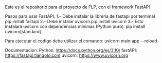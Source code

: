 Este es el repositorio para el proyecto de FLP, con el framework FastAPI

Pasos para usar FastAPI.
    1.- Debe instalar la libreria de fastapi por terminal
        pip install fastapi
    2.- Debe instalar uvicorn
        pip install uvicorn
    3.- Esto instalará uvicorn con dependencias mínimas (Python puro).
        pip install uvicorn[standard]

Para ejecutar el codigo debe utilizar el comando:
    uvicorn main:app --reload

Documentacion:
    Python: 
        https://docs.python.org/es/3.10/
    fastAPI:
        https://fastapi.tiangolo.com
    uvicorn:
        https://www.uvicorn.org
